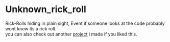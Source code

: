 # Unknown_rick_roll
Rick-Rolls hiding in plain sight, Event if someone looks at the code probably wont know its a rick roll. <br>
you can also check out another [project](https://www.youtube.com/watch?v=dQw4w9WgXcQ) i made if you liked this.
